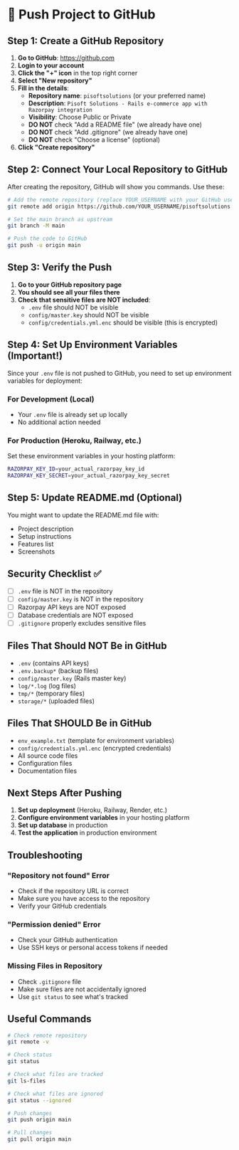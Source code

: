 # 🚀 Push Project to GitHub

## Step 1: Create a GitHub Repository

1. **Go to GitHub**: https://github.com
2. **Login to your account**
3. **Click the "+" icon** in the top right corner
4. **Select "New repository"**
5. **Fill in the details**:
   - **Repository name**: `pisoftsolutions` (or your preferred name)
   - **Description**: `Pisoft Solutions - Rails e-commerce app with Razorpay integration`
   - **Visibility**: Choose Public or Private
   - **DO NOT** check "Add a README file" (we already have one)
   - **DO NOT** check "Add .gitignore" (we already have one)
   - **DO NOT** check "Choose a license" (optional)
6. **Click "Create repository"**

## Step 2: Connect Your Local Repository to GitHub

After creating the repository, GitHub will show you commands. Use these:

```bash
# Add the remote repository (replace YOUR_USERNAME with your GitHub username)
git remote add origin https://github.com/YOUR_USERNAME/pisoftsolutions.git

# Set the main branch as upstream
git branch -M main

# Push the code to GitHub
git push -u origin main
```

## Step 3: Verify the Push

1. **Go to your GitHub repository page**
2. **You should see all your files there**
3. **Check that sensitive files are NOT included**:
   - `.env` file should NOT be visible
   - `config/master.key` should NOT be visible
   - `config/credentials.yml.enc` should be visible (this is encrypted)

## Step 4: Set Up Environment Variables (Important!)

Since your `.env` file is not pushed to GitHub, you need to set up environment variables for deployment:

### For Development (Local)
- Your `.env` file is already set up locally
- No additional action needed

### For Production (Heroku, Railway, etc.)
Set these environment variables in your hosting platform:
```bash
RAZORPAY_KEY_ID=your_actual_razorpay_key_id
RAZORPAY_KEY_SECRET=your_actual_razorpay_key_secret
```

## Step 5: Update README.md (Optional)

You might want to update the README.md file with:
- Project description
- Setup instructions
- Features list
- Screenshots

## Security Checklist ✅

- [ ] `.env` file is NOT in the repository
- [ ] `config/master.key` is NOT in the repository
- [ ] Razorpay API keys are NOT exposed
- [ ] Database credentials are NOT exposed
- [ ] `.gitignore` properly excludes sensitive files

## Files That Should NOT Be in GitHub

- `.env` (contains API keys)
- `.env.backup*` (backup files)
- `config/master.key` (Rails master key)
- `log/*.log` (log files)
- `tmp/*` (temporary files)
- `storage/*` (uploaded files)

## Files That SHOULD Be in GitHub

- `env_example.txt` (template for environment variables)
- `config/credentials.yml.enc` (encrypted credentials)
- All source code files
- Configuration files
- Documentation files

## Next Steps After Pushing

1. **Set up deployment** (Heroku, Railway, Render, etc.)
2. **Configure environment variables** in your hosting platform
3. **Set up database** in production
4. **Test the application** in production environment

## Troubleshooting

### "Repository not found" Error
- Check if the repository URL is correct
- Make sure you have access to the repository
- Verify your GitHub credentials

### "Permission denied" Error
- Check your GitHub authentication
- Use SSH keys or personal access tokens if needed

### Missing Files in Repository
- Check `.gitignore` file
- Make sure files are not accidentally ignored
- Use `git status` to see what's tracked

## Useful Commands

```bash
# Check remote repository
git remote -v

# Check status
git status

# Check what files are tracked
git ls-files

# Check what files are ignored
git status --ignored

# Push changes
git push origin main

# Pull changes
git pull origin main
```
